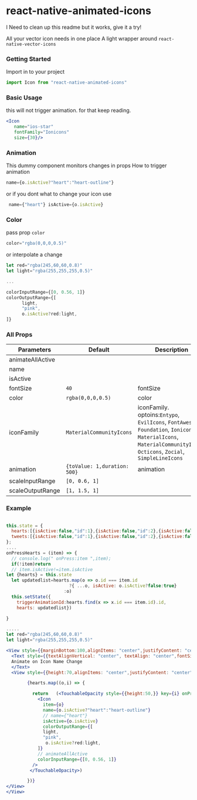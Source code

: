 # react-native-animated-icons

I Need to clean up this readme but it works, give it a try!

All your vector icon needs in one place
A light wrapper around `react-native-vector-icons`

### Getting Started

 Import in to  your project
```jsx
import Icon from "react-native-animated-icons"
```
### Basic Usage
this will not trigger animation. for that keep reading.
```jsx
<Icon
   name="ios-star"
   fontFamily="Ionicons"
   size={30}/>
```

### Animation
This dummy component monitors changes in props
How to trigger animation
```jsx
name={o.isActive?"heart":"heart-outline"}
```
or if you dont what to change your icon use
```jsx
 name={"heart"} isActive={o.isActive}
```


### Color
pass prop `color`
```jsx
color="rgba(0,0,0,0.5)"
```
or interpolate a change
```jsx
let red="rgba(245,60,60,0.8)"
let light="rgba(255,255,255,0.5)"

...

colorInputRange={[0, 0.56, 1]}
colorOutputRange={[
      light,
      "pink",
      o.isActive?red:light,
]}


```



### All Props

|Parameters|Default|Description|
|------------|----------------------------|------------------------------------|
|animateAllActive|   | |
|name|  | |
|isActive|  | |
| fontSize|  `40` |fontSize|
| color|  `rgba(0,0,0,0.5)` |color|
| iconFamily|  `MaterialCommunityIcons` |iconFamily. optoins:`Entypo`, `EvilIcons`, `FontAwesome`, `Foundation`, `Ionicons`, `MaterialIcons`, `MaterialCommunityIcons`, `Octicons`, `Zocial`, `SimpleLineIcons` |
|animation| `{toValue: 1,duration: 500}`|animation|
|scaleInputRange|`[0, 0.6, 1]`|    |
|scaleOutputRange|`[1, 1.5, 1]`| ||


### Example

```jsx

this.state = {
  hearts:[{isActive:false,"id":1},{isActive:false,"id":2},{isActive:false,"id":3},{isActive:false,"id":4}],
  tweets:[{isActive:false,"id":1},{isActive:false,"id":2},{isActive:false,"id":3},{isActive:false,"id":4}]
};
....
onPressHearts = (item) => {
  // console.log(" onPress:item ",item);
  if(!item)return
  // item.isActive!=item.isActive
let {hearts} = this.state
  let updatedlist=hearts.map(o => o.id === item.id
                        ?{ ...o, isActive: o.isActive?false:true}
                      :o)
  this.setState({
    triggerAnimationId:hearts.find(x => x.id === item.id).id,
    hearts: updatedlist})

}

.....
let red="rgba(245,60,60,0.8)"
let light="rgba(255,255,255,0.5)"

<View style={{marginBottom:100,alignItems: "center",justifyContent: "center",height:50,flexDirection:"column", }}>
  <Text style={{textAlignVertical: "center", textAlign: "center",fontSize:20 ,margin:10}}>
  Animate on Icon Name Change
  </Text>
  <View style={{height:70,alignItems: "center",justifyContent: "center",flexDirection:"row",}}>

        {hearts.map((o,i) => {

          return   (<TouchableOpacity style={{height:50,}} key={i} onPress={()=>this.onPressHearts(o)}>
            <Icon
              item={o}
              name={o.isActive?"heart":"heart-outline"}
              // name={"heart"}
              isActive={o.isActive}
              colorOutputRange={[
              light,
              "pink",
               o.isActive?red:light,
            ]}
            // animateAllActive
            colorInputRange={[0, 0.56, 1]}
          />
         </TouchableOpacity>)

        })}
</View>
</View>
```
